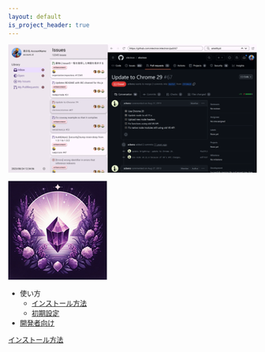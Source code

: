 ```yaml
---
layout: default
is_project_header: true
---
```


<div class="app-image">
  <p class="img-box">
    <img alt="app image" src="img/figma.png" />
  </p>
</div>

<div class="top-layout">
  <p class="img-box">
    <img alt="application icon" src="img/icon_200.png" />
  </p>
  <ul class="page-list">
    <li>使い方
      <ul>
        <li><a href="{{ '/detail/install.html' | relative_url }}">インストール方法</a></li>
        <li><a href="{{ '/detail/setup.html' | relative_url }}">初期設定</a></li>
      </ul>
    </li>
    <li><a href="{{ '/detail/developer.html' | relative_url }}">開発者向け</a></li>
  </ul>
</div>

<div class="nav">
  <p class="nav__btn nav__btn--empty"></p>
  <a href="{{ '/detail/install.html' | relative_url }}" class="nav__btn nav__btn--next">インストール方法</a>
</div>
